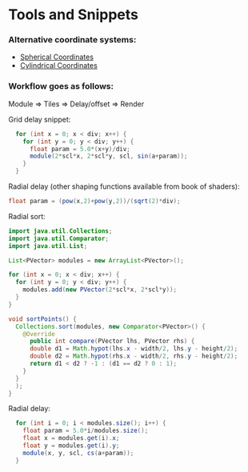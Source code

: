 # Tools and Snippets
### Alternative coordinate systems:
- [Spherical Coordinates](https://en.wikipedia.org/wiki/Spherical_coordinate_system)
- [Cylindrical Coordinates](https://en.wikipedia.org/wiki/Cylindrical_coordinate_system)

### Workflow goes as follows:
Module => Tiles => Delay/offset => Render

Grid delay snippet:
```java
  for (int x = 0; x < div; x++) {
    for (int y = 0; y < div; y++) {
      float param = 5.0*(x+y)/div;
      module(2*scl*x, 2*scl*y, scl, sin(a+param));
    }
  }
```
Radial delay (other shaping functions available from book of shaders):

```java
float param = (pow(x,2)+pow(y,2))/(sqrt(2)*div);
```

Radial sort:
```java
import java.util.Collections;
import java.util.Comparator;
import java.util.List;

List<PVector> modules = new ArrayList<PVector>();

for (int x = 0; x < div; x++) {
  for (int y = 0; y < div; y++) {
    modules.add(new PVector(2*scl*x, 2*scl*y));
  }
}

void sortPoints() {
  Collections.sort(modules, new Comparator<PVector>() {
    @Override
      public int compare(PVector lhs, PVector rhs) {
      double d1 = Math.hypot(lhs.x - width/2, lhs.y - height/2);
      double d2 = Math.hypot(rhs.x - width/2, rhs.y - height/2);
      return d1 < d2 ? -1 : (d1 == d2 ? 0 : 1);
    }
  }
  );
}
```

Radial delay:
```java
  for (int i = 0; i < modules.size(); i++) {
    float param = 5.0*i/modules.size();
    float x = modules.get(i).x;
    float y = modules.get(i).y;
    module(x, y, scl, cs(a+param)); 
  }
```
